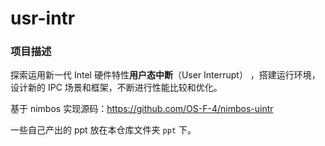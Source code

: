 # usr-intr

### 项目描述

探索运用新一代 Intel 硬件特性**用户态中断**（User Interrupt） ，搭建运行环境，设计新的 IPC 场景和框架，不断进行性能比较和优化。

基于 nimbos 实现源码：https://github.com/OS-F-4/nimbos-uintr

一些自己产出的 ppt 放在本仓库文件夹 `ppt` 下。